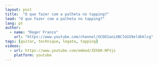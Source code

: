 ```yaml
---
layout: post
title:  "O que fazer com a palheta no tapping?"
lead: "O que fazer com a palheta no tapping?"
lang: pt
author:
  - name: "Roger Franco"
    url: "https://www.youtube.com/channel/UCOO1aniXBClGG59eldbklcg"
tags: [guitar, technique, legato, tapping]
videos:
  - url: https://www.youtube.com/embed/ZEhDK-NFVjs
    platform: youtube
---
```

